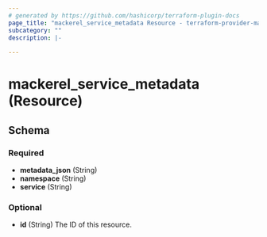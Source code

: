 ```yaml
---
# generated by https://github.com/hashicorp/terraform-plugin-docs
page_title: "mackerel_service_metadata Resource - terraform-provider-mackerel"
subcategory: ""
description: |-
  
---
```


# mackerel_service_metadata (Resource)





<!-- schema generated by tfplugindocs -->
## Schema

### Required

- **metadata_json** (String)
- **namespace** (String)
- **service** (String)

### Optional

- **id** (String) The ID of this resource.


